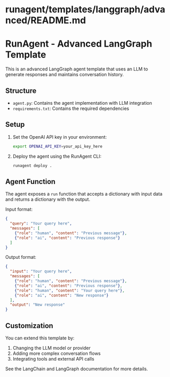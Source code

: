 # runagent/templates/langgraph/advanced/README.md
# RunAgent - Advanced LangGraph Template

This is an advanced LangGraph agent template that uses an LLM to generate responses and maintains conversation history.

## Structure

- `agent.py`: Contains the agent implementation with LLM integration
- `requirements.txt`: Contains the required dependencies

## Setup

1. Set the OpenAI API key in your environment:
   ```bash
   export OPENAI_API_KEY=your_api_key_here
   ```

2. Deploy the agent using the RunAgent CLI:
   ```bash
   runagent deploy .
   ```

## Agent Function

The agent exposes a `run` function that accepts a dictionary with input data and returns a dictionary with the output.

Input format:
```json
{
  "query": "Your query here",
  "messages": [
    {"role": "human", "content": "Previous message"},
    {"role": "ai", "content": "Previous response"}
  ]
}
```

Output format:
```json
{
  "input": "Your query here",
  "messages": [
    {"role": "human", "content": "Previous message"},
    {"role": "ai", "content": "Previous response"},
    {"role": "human", "content": "Your query here"},
    {"role": "ai", "content": "New response"}
  ],
  "output": "New response"
}
```

## Customization

You can extend this template by:

1. Changing the LLM model or provider
2. Adding more complex conversation flows
3. Integrating tools and external API calls

See the LangChain and LangGraph documentation for more details.